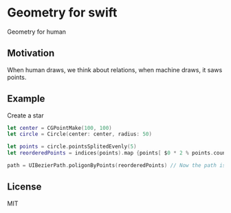Geometry for swift
======
Geometry for human

Motivation
---
When human draws, we think about relations, when machine draws, it saws points. 

Example
---
Create a star

``` swift
let center = CGPointMake(100, 100)
let circle = Circle(center: center, radius: 50)

let points = circle.pointsSplitedEvenly(5)
let reorderedPoints = indices(points).map {points[ $0 * 2 % points.count ]}

path = UIBezierPath.poligonByPoints(reorderedPoints) // Now the path is a star
```

License
---
MIT
